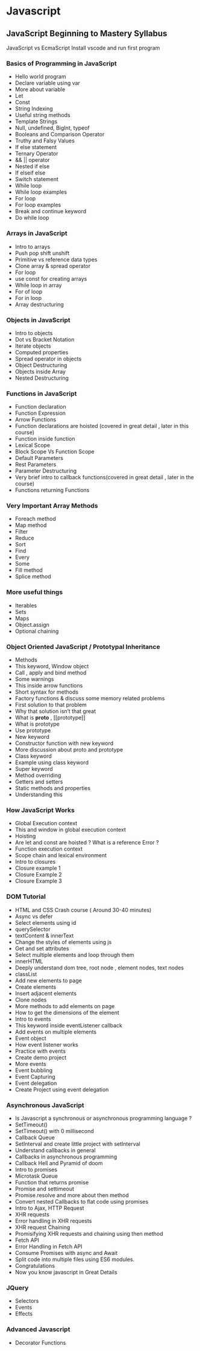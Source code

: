 # Javascript

## JavaScript Beginning to Mastery Syllabus

JavaScript vs EcmaScript 
Install vscode and run first program

### Basics of Programming in JavaScript

* Hello world program
* Declare variable using var
* More about variable
* Let
* Const
* String Indexing
* Useful string methods
* Template Strings
* Null, undefined, BigInt, typeof
* Booleans and Comparison Operator
* Truthy and Falsy Values
* If else statement
* Ternary Operator
* && || operator
* Nested if else
* If elseif else
* Switch statement
* While loop 
* While loop examples
* For loop
* For loop examples
* Break and continue keyword
* Do while loop

### Arrays in JavaScript

* Intro to arrays
* Push pop shift unshift
* Primitive vs reference data types
* Clone array & spread operator
* For loop
* use const for creating arrays
* While loop in array
* For of loop
* For in loop
* Array destructuring

### Objects in JavaScript

* Intro to objects
* Dot vs Bracket Notation
* Iterate objects
* Computed properties
* Spread operator in objects
* Object Destructuring
* Objects inside Array
* Nested Destructuring

### Functions in JavaScript

* Function declaration
* Function Expression
* Arrow Functions
* Function declarations are hoisted  (covered in great detail , later in this course)
* Function inside function
* Lexical Scope
* Block Scope Vs Function Scope
* Default Parameters
* Rest Parameters
* Parameter Destructuring
* Very brief intro to callback functions(covered in great detail , later in the course)
* Functions returning Functions 

### Very Important Array Methods

* Foreach method
* Map method
* Filter
* Reduce
* Sort
* Find
* Every
* Some
* Fill method
* Splice method


### More useful things 

* Iterables
* Sets
* Maps
* Object.assign
* Optional chaining


### Object Oriented JavaScript / Prototypal Inheritance

* Methods
* This keyword, Window object
* Call , apply and bind method
* Some warnings
* This inside arrow functions
* Short syntax for methods
* Factory functions & discuss some memory related problems
* First solution to that problem
* Why that solution isn’t that great
* What is __proto__ , [[prototype]]
* What is prototype
* Use prototype
* New keyword
* Constructor function with new keyword
* More discussion about proto and prototype
* Class keyword
* Example using class keyword
* Super keyword
* Method overriding
* Getters and setters
* Static methods and properties
* Understanding this

### How JavaScript Works
* Global Execution context
* This and window in global execution context
* Hoisting
* Are let and const are hoisted ? What is a reference Error ? 
* Function execution context
* Scope chain and lexical environment
* Intro to closures
* Closure example 1
* Closure Example 2
* Closure Example 3

### DOM Tutorial

* HTML and CSS Crash course ( Around 30-40 minutes)
* Async vs defer
* Select elements using id
* querySelector
* textContent & innerText
* Change the styles of elements using js
* Get and set attributes
* Select multiple elements and loop through them
* innerHTML
* Deeply understand dom tree, root node , element nodes, text nodes
* classList
* Add new elements to page
* Create elements
* Insert adjacent elements
* Clone nodes
* More methods to add elements on page
* How to get the dimensions of the element
* Intro to events
* This keyword inside eventListener callback
* Add events on multiple elements
* Event object
* How event listener works
* Practice with events
* Create demo project
* More events
* Event bubbling
* Event Capturing
* Event delegation 
* Create Project using event delegation

### Asynchronous JavaScript

* Is Javascript a synchronous or asynchronous programming language ? 
* SetTimeout()
* SetTimeout() with 0 millisecond
* Callback Queue
* SetInterval and create little project with setInterval
* Understand callbacks in general
* Callbacks in asynchronous programming 
* Callback Hell and Pyramid of doom
* Intro to promises
* Microtask Queue
* Function that returns promise
* Promise and settimeout
* Promise.resolve and more about then method
* Convert nested Callbacks to flat code using promises
* Intro to Ajax, HTTP Request
* XHR requests
* Error handling in XHR requests
* XHR request Chaining 
* Promisifying XHR requests and chaining using then method
* Fetch API
* Error Handling in Fetch API
* Consume Promises with async and Await
* Split code into multiple files using ES6 modules.
* Congratulations 
* Now you know javascript in Great Details

### JQuery

* Selectors
* Events
* Effects

### Advanced Javascript

* Decorator Functions

